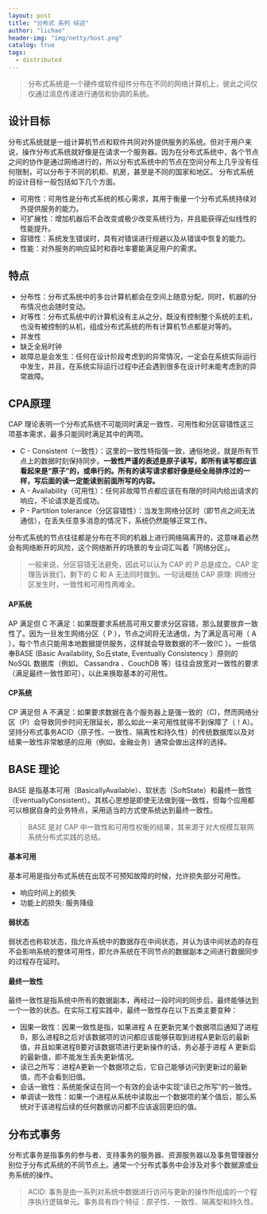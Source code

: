 ```yaml
---
layout: post
title: "分布式 系列 综述"
author: "lichao"
header-img: "img/netty/host.png"
catalog: true
tags:
  - distributed
---
```


> 分布式系统是一个硬件或软件组件分布在不同的网络计算机上，彼此之间仅仅通过消息传递进行通信和协调的系统。

## 设计目标
分布式系统就是一组计算机节点和软件共同对外提供服务的系统。但对于用户来说，操作分布式系统就好像是在请求一个服务器。因为在分布式系统中，各个节点之间的协作是通过网络进行的，所以分布式系统中的节点在空间分布上几乎没有任何限制，可以分布于不同的机柜、机房，甚至是不同的国家和地区。
分布式系统的设计目标一般包括如下几个方面。
* 可用性：可用性是分布式系统的核心需求，其用于衡量一个分布式系统持续对外提供服务的能力。
* 可扩展性：增加机器后不会改变或极少改变系统行为，并且能获得近似线性的性能提升。
* 容错性：系统发生错误时，具有对错误进行规避以及从错误中恢复的能力。
* 性能：对外服务的响应延时和吞吐率要能满足用户的需求。
## 特点
* 分布性：分布式系统中的多台计算机都会在空间上随意分配，同时，机器的分布情况也会随时变动。
* 对等性：分布式系统中的计算机没有主从之分，既没有控制整个系统的主机，也没有被控制的从机，组成分布式系统的所有计算机节点都是对等的。
* 并发性
* 缺乏全局时钟
* 故障总是会发生：任何在设计阶段考虑到的异常情况，一定会在系统实际运行中发生，并且，在系统实际运行过程中还会遇到很多在设计时未能考虑到的异常故障。

## CPA原理
CAP 理论表明一个分布式系统不可能同时满足一致性、可用性和分区容错性这三项基本需求，最多只能同时满足其中的两项。
* C - Consistent（一致性）：这里的一致性特指强一致，通俗地说，就是所有节点上的数据时刻保持同步。**一致性严谨的表述是原子读写，即所有读写都应该看起来是“原子”的，或串行的。所有的读写请求都好像是经全局排序过的一样，写后面的读一定能读到前面所写的内容。**
* A - Availability（可用性）：任何非故障节点都应该在有限的时间内给出请求的响应，不论请求是否成功。
* P - Partition tolerance（分区容错性）：当发生网络分区时（即节点之间无法通信），在丢失任意多消息的情况下，系统仍然能够正常工作。

分布式系统的节点往往都是分布在不同的机器上进行网络隔离开的，这意味着必然会有网络断开的风险，这个网络断开的场景的专业词汇叫着「网络分区」。

> 一般来说，分区容错无法避免，因此可以认为 CAP 的 P 总是成立。CAP 定理告诉我们，剩下的 C 和 A 无法同时做到。一句话概括 CAP 原理: 网络分区发生时，一致性和可用性两难全。

#### AP系统
AP 满足但 C 不满足：如果既要求系统高可用又要求分区容错，那么就要放弃一致性了。因为一旦发生网络分区（ P ），节点之间将无法通信，为了满足高可用（ A ），每个节点只能用本地数据提供服务，这样就会导致数据的不一致(!C ）。一些信奉BASE (Basic Availability, So丘state, Eventually Consistency ）原则的NoSQL 数据库（例如， Cassandra 、CouchDB 等）往往会放宽对一致性的要求（满足最终一致性即可），以此来换取基本的可用性。
#### CP系统
CP 满足但 A 不满足：如果要求数据在各个服务器上是强一致的（C)，然而网络分区（P）会导致同步时间无限延长，那么如此一来可用性就得不到保障了（！A）。坚持分布式事务ACID（原子性、一致性、隔离性和持久性）的传统数据库以及对结果一致性非常敏感的应用（例如，金融业务）通常会做出这样的选择。
## BASE 理论
BASE 是指基本可用（BasicallyAvailable）、软状态（SoftState）和最终一致性（EventuallyConsistent）。其核心思想是即使无法做到强一致性，但每个应用都可以根据自身的业务特点，采用适当的方式使系统达到最终一致性。

> BASE 是对 CAP 中一致性和可用性权衡的结果，其来源于对大规模互联网系统分布式实践的总结。
#### 基本可用
基本可用是指分布式系统在出现不可预知故障的时候，允许损失部分可用性。
* 响应时间上的损失
* 功能上的损失: 服务降级
#### 弱状态
弱状态也称软状态，指允许系统中的数据存在中间状态，并认为该中间状态的存在不会影响系统的整体可用性，即允许系统在不同节点的数据副本之间进行数据同步的过程存在延时。
#### 最终一致性
最终一致性是指系统中所有的数据副本，再经过一段时间的同步后，最终能够达到一个一致的状态。在实际工程实践中，最终一致性存在以下五类主要变种：
* 因果一致性：因果一致性是指，如果进程 A 在更新完某个数据项后通知了进程B，那么进程B之后对该数据项的访问都应该能够获取到进程A更新后的最新值，并且如果进程B要对该数据项进行更新操作的话，务必基于进程 A 更新后的最新值，即不能发生丢失更新情况。
* 读已之所写：进程A更新一个数据项之后，它自己能够访问到更新过的最新值，而不会看到旧值。
* 会话一致性：系统能保证在同一个有效的会话中实现“读已之所写”的一致性。
* 单调读一致性：如果一个进程从系统中读取出一个数据项的某个值后，那么系统对于该进程后续的任何数据访问都不应该返回更旧的值。

## 分布式事务
分布式事务是指事务的参与者、支持事务的服务器、资源服务器以及事务管理器分别位于分布式系统的不同节点上。通常一个分布式事务中会涉及对多个数据源或业务系统的操作。

> ACID: 事务是由一系列对系统中数据进行访问与更新的操作所组成的一个程序执行逻辑单元。事务具有四个特征：原子性、一致性、隔离型和持久性。


## 